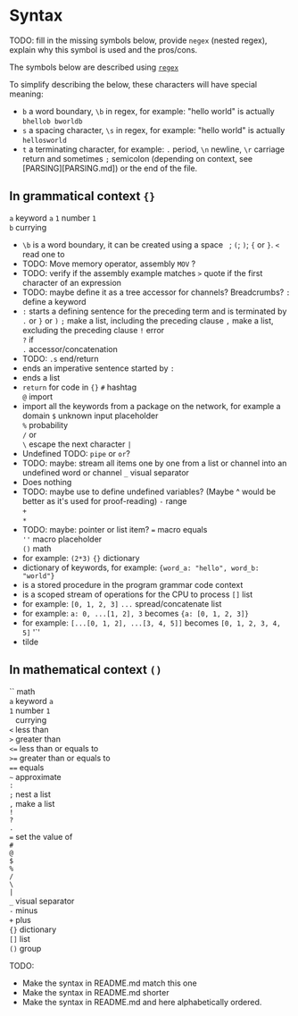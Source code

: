 # Syntax

TODO: fill in the missing symbols below, provide `negex` (nested regex), explain why this symbol is used and the pros/cons.

The symbols below are described using [`regex`](https://en.wikipedia.org/wiki/Regular_expression)

To simplify describing the below, these characters will have special meaning:
* `b` a word boundary, `\b` in regex, for example: "hello world" is actually `bhellob bworldb` 
* `s` a spacing character, `\s` in regex, for example: "hello world" is actually `hellosworld`
* `t` a terminating character, for example: `.` period, `\n` newline, `\r` carriage return and sometimes `;` semicolon (depending on context, see [PARSING][PARSING.md]) or the end of the file.

## In grammatical context `{}`

`a` keyword `a` 
`1` number `1`  
`b` currying  
* `\b` is a word boundary, it can be created using a space ` `; `(`; `)`; `{` or `}`.
`<` read one to  
* TODO: Move memory operator, assembly `MOV` ?
* TODO: verify if the assembly example matches
`>` quote if the first character of an expression
* TODO: maybe define it as a tree accessor for channels? Breadcrumbs?
`:` define a keyword
* `:` starts a defining sentence for the preceding term and is terminated by `.` or `}` or `)`
`;` make a list, including the preceding clause
`,` make a list, excluding the preceding clause
`!` error  
`?` if  
`.` accessor/concatenation
* TODO:
`.s` end/return
* ends an imperative sentence started by `:`
* ends a list
* `return` for code in `{}`
`#` hashtag  
`@` import  
* import all the keywords from a package on the network, for example a domain
`$` unknown input placeholder  
`%` probability  
`/` or  
`\` escape the next character
`|`
* Undefined TODO: `pipe` or `or`?
* TODO: maybe: stream all items one by one from a list or channel into an undefined word or channel
`_` visual separator  
* Does nothing
* TODO: maybe use to define undefined variables? (Maybe ^ would be better as it's used for proof-reading)
`-` range  
`+`   
`*` 
* TODO: maybe: pointer or list item?
`=` macro equals  
`''` macro placeholder  
`()` math
* for example: `(2*3)`
`{}` dictionary  
* dictionary of keywords, for example: `{word_a: "hello", word_b: "world"}`
* is a stored procedure in the program grammar code context
* is a scoped stream of operations for the CPU to process
`[]` list  
* for example: `[0, 1, 2, 3]`
`...` spread/concatenate list
* for example: `a: 0, ...[1, 2], 3` becomes `{a: [0, 1, 2, 3]}` 
* for example: `[...[0, 1, 2], ...[3, 4, 5]]` becomes `[0, 1, 2, 3, 4, 5]` 
'`'
* tilde

## In mathematical context `()`
`` math  
`a` keyword `a`  
`1` number `1`  
` ` currying  
`<` less than  
`>` greater than  
`<=` less than or equals to  
`>=` greater than or equals to  
`==` equals  
`~` approximate  
`:`   
`;` nest a list  
`,` make a list  
`!`   
`?`   
`.`   
`=` set the value of  
`#`   
`@`   
`$`   
`%`   
`/`   
`\`   
`|`   
`_` visual separator  
`-` minus  
`+` plus  
`{}` dictionary  
`[]` list  
`()` group  


TODO: 
* Make the syntax in README.md match this one
* Make the syntax in README.md shorter
* Make the syntax in README.md and here alphabetically ordered.
